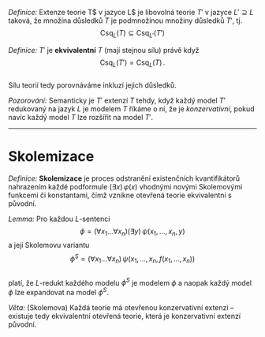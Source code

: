 
*Definice:* Extenze teorie T$ v jazyce L$ je libovolná teorie $T'$ v jazyce $L' \supseteq L$ taková, že množina důsledků $T$ je podmnožinou množiny důsledků $T'$, tj.  
$$
\mathrm{Csq}_L(T) \subseteq \mathrm{Csq}_{L'}(T')
$$

*Definice:* $T'$ je **ekvivalentní** $T$ (mají stejnou sílu) právě když
$$
\mathrm{Csq}_L(T') = \mathrm{Csq}_L(T)\,.
$$  
Sílu teorií tedy porovnáváme inkluzí jejich důsledků. 

*Pozorování:* Semanticky je $T'$ extenzí $T$ tehdy, když každý model $T'$ redukovaný na jazyk $L$ je modelem $T$ říkáme o ní, že je *konzervativní*, pokud navíc každý model $T$ lze rozšířit na model $T'$.

---
# Skolemizace
*Definice:* **Skolemizace** je proces odstranění existenčních kvantifikátorů nahrazením každé podformule $(\exists x)\,\varphi(x)$ vhodnými novými Skolemovými funkcemi či konstantami, čímž vznikne otevřená teorie ekvivalentní s původní.

*Lemma:* Pro každou $L$-sentenci  
$$
\phi = (\forall x_1\ldots\forall x_n)(\exists y)\,\psi(x_1,\dots,x_n,y)
$$
a její Skolemovu variantu  
$$
\phi^S = (\forall x_1\ldots\forall x_n)\,\psi\bigl(x_1,\dots,x_n,f(x_1,\dots,x_n)\bigr)
$$  
platí, že $L$-redukt každého modelu $\phi^S$ je modelem $\phi$ a naopak každý model $\phi$ lze expandovat na model $\phi^S$.

*Věta:* (Skolemova) Každá teorie má otevřenou konzervativní extenzi – existuje tedy ekvivalentní otevřená teorie, která je konzervativní extenzí původní.
